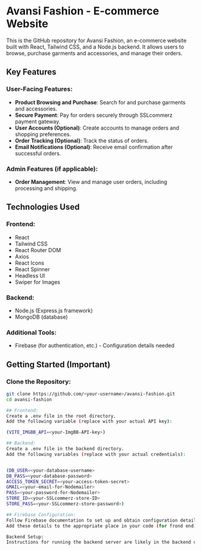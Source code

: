 # Avansi Fashion - E-commerce Website

This is the GitHub repository for Avansi Fashion, an e-commerce website built with React, Tailwind CSS, and a Node.js backend. It allows users to browse, purchase garments and accessories, and manage their orders.

## Key Features

### User-Facing Features:

- **Product Browsing and Purchase**: Search for and purchase garments and accessories.
- **Secure Payment**: Pay for orders securely through SSLcommerz payment gateway.
- **User Accounts (Optional)**: Create accounts to manage orders and shopping preferences.
- **Order Tracking (Optional)**: Track the status of orders.
- **Email Notifications (Optional)**: Receive email confirmation after successful orders.

### Admin Features (if applicable):

- **Order Management**: View and manage user orders, including processing and shipping.

## Technologies Used

### Frontend:

- React
- Tailwind CSS
- React Router DOM
- Axios
- React Icons
- React Spinner
- Headless UI
- Swiper for Images

### Backend:

- Node.js (Express.js framework)
- MongoDB (database)

### Additional Tools:

- Firebase (for authentication, etc.) - Configuration details needed

## Getting Started (Important)

### Clone the Repository:

```bash
git clone https://github.com/<your-username>/avansi-fashion.git
cd avansi-fashion

## Frontend:
Create a .env file in the root directory.
Add the following variable (replace with your actual API key):

(VITE_IMGBB_API=<your-ImgBB-API-key>)

## Backend:
Create a .env file in the backend directory.
Add the following variables (replace with your actual credentials):


(DB_USER=<your-database-username>
DB_PASS=<your-database-password>
ACCESS_TOKEN_SECRET=<your-access-token-secret>
GMAIL=<your-email-for-Nodemailer>
PASS=<your-password-for-Nodemailer>
STORE_ID=<your-SSLcommerz-store-ID>
STORE_PASS=<your-SSLcommerz-store-password>)

## Firebase Configuration:
Follow Firebase documentation to set up and obtain configuration details.
Add these details to the appropriate place in your code (for frond end).

Backend Setup:
Instructions for running the backend server are likely in the backend directory (e.g., npm install and npm start).


```
